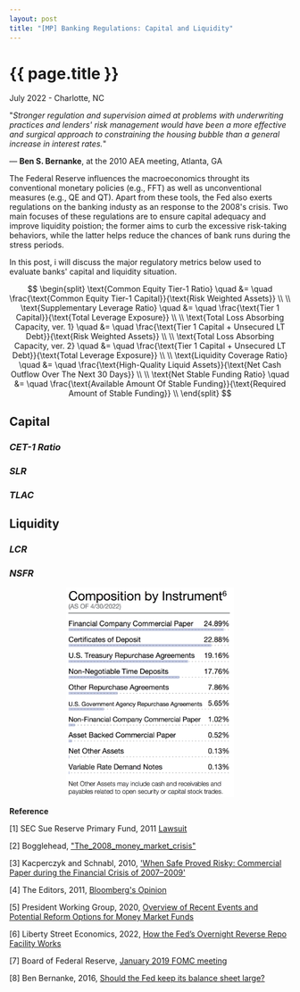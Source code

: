 ```yaml
---
layout: post
title: "[MP] Banking Regulations: Capital and Liquidity"
---
```


{{ page.title }}
================

<p class="meta">July 2022 - Charlotte, NC</p>

"*Stronger regulation and supervision aimed at problems with underwriting practices and lenders' risk management would have been a more effective and surgical approach to constraining the housing bubble than a general increase in interest rates.*"

― **Ben S. Bernanke**, at the 2010 AEA meeting, Atlanta, GA

The Federal Reserve influences the macroeconomics throught its conventional monetary policies (e.g., FFT) as well as unconventional measures (e.g., QE and QT). Apart from these tools, the Fed also exerts regulations on the banking industy as an response to the 2008's crisis. Two main focuses of these regulations are to ensure capital adequacy and improve liquidity poistion; the former aims to curb the excessive risk-taking behaviors, while the latter helps reduce the chances of bank runs during the stress periods. 

In this post, i will discuss the major regulatory metrics below used to evaluate banks' capital and liquidity situation. 


$$ 
\begin{split}
\text{Common Equity Tier-1 Ratio} \quad &= \quad \frac{\text{Common Equity Tier-1 Capital}}{\text{Risk Weighted Assets}} \\
\\
\text{Supplementary Leverage Ratio} \quad &= \quad \frac{\text{Tier 1 Capital}}{\text{Total Leverage Exposure}} \\
\\
\text{Total Loss Absorbing Capacity, ver. 1} \quad &= \quad \frac{\text{Tier 1 Capital + Unsecured LT Debt}}{\text{Risk Weighted Assets}} \\
\\
\text{Total Loss Absorbing Capacity, ver. 2} \quad &= \quad \frac{\text{Tier 1 Capital + Unsecured LT Debt}}{\text{Total Leverage Exposure}} \\
\\
\text{Liquidity Coverage Ratio} \quad &= \quad \frac{\text{High-Quality Liquid Assets}}{\text{Net Cash Outflow Over The Next 30 Days}} \\
\\
\text{Net Stable Funding Ratio} \quad &= \quad \frac{\text{Available Amount Of Stable Funding}}{\text{Required Amount of Stable Funding}} \\
\end{split}
$$



## Capital

### *CET-1 Ratio*

### *SLR*

### *TLAC*

## Liquidity

### *LCR*

### *NSFR*


<p align="center">
<a href="https://fundresearch.fidelity.com/mutual-funds/composition/31617H201">
  <img src="/images/posts_2022-07-01/one_mmmf.png" width="300">
</a>
</p>

**Reference**

[1] SEC Sue Reserve Primary Fund, 2011 [Lawsuit](https://www.sec.gov/spotlight/reserve_primary_fund_investors/gardephe_opinion.pdf)

[2] Bogglehead, ["The_2008_money_market_crisis"](https://www.bogleheads.org/wiki/The_2008_money_market_crisis)

[3] Kacperczyk and Schnabl, 2010, ['When Safe Proved Risky: Commercial Paper during the Financial Crisis of 2007–2009'](https://pubs.aeaweb.org/doi/pdfplus/10.1257/jep.24.1.29)

[4] The Editors, 2011, [Bloomberg's Opinion](https://www.bloomberg.com/opinion/articles/2011-12-23/money-market-mutual-funds-that-break-the-buck-can-become-a-memory-view)

[5] President Working Group, 2020, [Overview of Recent Events and Potential Reform
Options for Money Market Funds](https://home.treasury.gov/system/files/136/PWG-MMF-report-final-Dec-2020.pdf)

[6] Liberty Street Economics, 2022, [How the Fed’s Overnight Reverse Repo Facility Works](https://libertystreeteconomics.newyorkfed.org/2022/01/how-the-feds-overnight-reverse-repo-facility-works/)

[7] Board of Federal Reserve, [January 2019 FOMC meeting](https://www.federalreserve.gov/monetarypolicy/policy-normalization-discussions-communications-history.htm)

[8] Ben Bernanke, 2016, [Should the Fed keep its balance sheet large?](https://www.brookings.edu/blog/ben-bernanke/2016/09/02/should-the-fed-keep-its-balance-sheet-large/)
